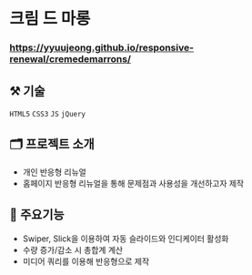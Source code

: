 # 크림 드 마롱

### <https://yyuujeong.github.io/responsive-renewal/cremedemarrons/>

## :hammer_and_pick: 기술
```HTML5``` ```CSS3``` ```JS``` ```jQuery```

## :card_index_dividers: 프로젝트 소개
- 개인 반응형 리뉴얼
- 홈페이지 반응형 리뉴얼을 통해 문제점과 사용성을 개선하고자 제작

## :mag_right: 주요기능
- Swiper, Slick을 이용하여 자동 슬라이드와 인디케이터 활성화
- 수량 증가/감소 시 총합계 계산
- 미디어 쿼리를 이용해 반응형으로 제작

